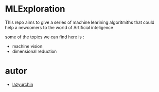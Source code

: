 # MLExploration

This repo aims to give a series of machine learining algoritmiths that could help a newcomers to the world of Artificial inteligence 

some of the topics we can find here is : 
- machine vision 
- dimensional reduction

# autor 
- [lazyurchin](https://github.com/lazyurchin)

